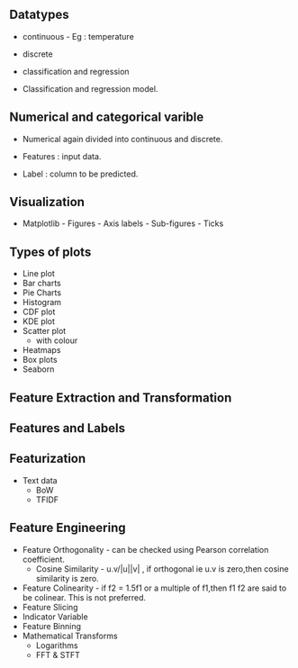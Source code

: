 ## Datatypes
- continuous - Eg : temperature
- discrete
- classification and regression

- Classification and regression model.
  
## Numerical and categorical varible
- Numerical again divided into continuous and discrete.
  
- Features : input data.
- Label : column to be predicted.

## Visualization
- Matplotlib
          - Figures
          - Axis labels
          - Sub-figures
          - Ticks

## Types of plots
   - Line plot
   - Bar charts
   - Pie Charts
   - Histogram
   - CDF plot
   - KDE plot
   - Scatter plot
      - with colour
   - Heatmaps
   - Box plots
- Seaborn

## Feature Extraction and Transformation

## Features and Labels

## Featurization
  - Text data
     - BoW
     - TFIDF

## Feature Engineering
- Feature Orthogonality - can be checked using Pearson correlation coefficient.
   - Cosine Similarity - u.v/|u||v| , if orthogonal ie u.v is zero,then cosine similarity is zero.
- Feature Colinearity - if f2 = 1.5f1 or a multiple of f1,then f1 f2 are said to be colinear. This is not preferred.
- Feature Slicing
- Indicator Variable
- Feature Binning
- Mathematical Transforms
   - Logarithms
   - FFT & STFT 
